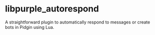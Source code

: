 libpurple_autorespond
=====================

A straightforward plugin to automatically respond to messages or create bots in Pidgin using Lua.